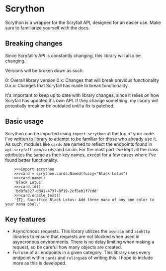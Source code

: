 ﻿# Scrython
Scrython is a wrapper for the Scryfall API, designed for an easier use. Make sure to familiarize yourself with the docs.
## Breaking changes
Since Scryfall's API is constantly changing, this library will also be changing.

Versions will be broken down as such:

0: Overall library version
0.x: Changes that will break previous functionality
0.x.x: Changes that Scryfall has made to break functionality.

It's important to keep up to date with library changes, since it relies on how Scryfall has updated it's own API. If they change something, my library will potentially break or be outdated until a fix is patched.

## Basic usage
Scrython can be imported using `import scrython` at the top of your code.
I've written to library to attempt to be familiar for those who already use it. As such, modules like `cards` are named to reflect the endpoints found in `api.scryfall.com/cards/`and so on.
For the most part I've kept all the class attributes the same as their key names, except for a few cases where I've found better functionality.

```
    >>>import scrython
    >>>card = scrython.cards.Named(fuzzy="Black Lotus")
    >>>card.name()
    'Black Lotus'
    >>>card.id()
    'bd8fa327-dd41-4737-8f19-2cf5eb1f7cdd'
    >>>card.oracle_text()
    '{T}, Sacrifice Black Lotus: Add three mana of any one color to your mana pool.'
```

## Key features

 - Asyncronous requests. This library utilizes the `asyncio` and `aiohttp` libraries to ensure that requests are not blocked when used in asyncronous environments. There is no delay limiting when making a request, so be careful how many objects are created.
 - Full use of all endpoints in a given category. This library uses every endpoint within `cards` and `rulings`as of writing this. I hope to include more as this is developed.
